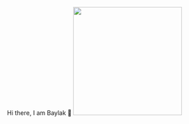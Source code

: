 <p style="text-align:center">
Hi there, I am Baylak 👋
<img src="https://user-images.githubusercontent.com/56039676/211144675-362918a8-b5ed-48cb-bb5e-fe5b3b02a3d1.gif" width="250" height="250"/>
</p>

